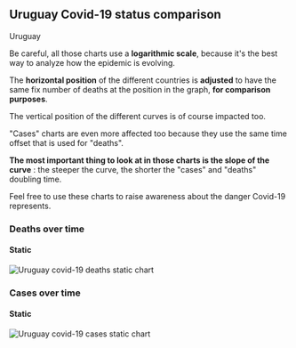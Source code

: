 ## Uruguay Covid-19 status comparison 

Uruguay



Be careful, all those charts use a **logarithmic scale**, because it's the best way to analyze how the epidemic is evolving.
 
The **horizontal position** of the different countries is **adjusted** to have the same fix number of deaths at the position in the graph, **for comparison purposes**.

The vertical position of the different curves is of course impacted too.

"Cases" charts are even more affected too because they use the same time offset that is used for "deaths".

**The most important thing to look at in those charts is the slope of the curve** : the steeper the curve, the shorter the "cases" and "deaths" doubling time.

Feel free to use these charts to raise awareness about the danger Covid-19 represents. 


 
### Deaths over time
 
#### Static
![Uruguay covid-19 deaths static chart](https://raw.githubusercontent.com/madlag/coronavirus_study/master/notebooks/graphs/2020-04-03/countries/Uruguay/2020-04-03_Uruguay_deaths.png "Uruguay covid-19 deaths static chart")   

 
### Cases over time
 
#### Static
![Uruguay covid-19 cases static chart](https://raw.githubusercontent.com/madlag/coronavirus_study/master/notebooks/graphs/2020-04-03/countries/Uruguay/2020-04-03_Uruguay_cases.png "Uruguay covid-19 cases static chart")   

